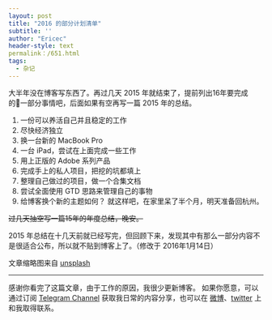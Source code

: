 ```yaml
---
layout: post
title: "2016 的部分计划清单"
subtitle: ''
author: "Ericec"
header-style: text
permalink：/651.html
tags:
  - 杂记
---
```


大半年没在博客写东西了。再过几天 2015 年就结束了，提前列出16年要完成的一部分事情吧，后面如果有空再写一篇 2015 年的总结。

1.  一份可以养活自己并且稳定的工作
2.  尽快经济独立
3.  换一台新的 MacBook Pro
4.  一台 iPad，尝试在上面完成一些工作
5.  用上正版的 Adobe 系列产品
6.  完成手上的私人项目，把挖的坑都填上
7.  整理自己做过的项目，做一个合集文档
8.  尝试全面使用 GTD 思路来管理自己的事物
9.  给博客换个新的主题如何？
就这样吧，在家里呆了半个月，明天准备回杭州。

<del>过几天抽空写一篇15年的年度总结，晚安。</del>

2015 年总结在十几天前就已经写完，但回顾下来，发现其中有那么一部分内容不是很适合公布，所以就不贴到博客上了。（修改于 2016年1月14日）

文章缩略图来自 [unsplash](https://unsplash.com/photos/mU_aX6JBYmg)

---
感谢你看完了这篇文章，由于工作的原因，我很少更新博客。
如果你愿意，可以通过订阅 [Telegram Channel](https://t.me/ericectalk) 获取我日常的内容分享，也可以在 [微博](https://weibo.com/719951113)、[twitter](https://twitter.com/ericecchou) 上和我取得联系。
